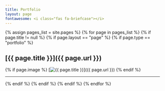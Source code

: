 ```yaml
---
title: Portfolio
layout: page
fontawesome: <i class="fas fa-briefcase"></i>
---
```


{% assign pages_list = site.pages %}
{% for page in pages_list %}
{% if page.title != null %}
{% if page.layout == "page" %}
{% if page.type == "portfolio" %}

## [{{ page.title }}]({{ page.url }})

{% if page.image %}
[![{{ page.title }}]({{page.image}})]({{ page.url }})
{% endif %}
<hr>

{% endif %}
{% endif %}
{% endif %}
{% endfor %}
